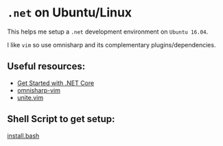 # `.net` on Ubuntu/Linux

This helps me setup a `.net` development environment on `Ubuntu 16.04`.

I like `vim` so use omnisharp and its complementary plugins/dependencies.

## Useful resources:

* [Get Started with .NET Core](https://www.microsoft.com/net/core#linuxubuntu)
* [omnisharp-vim](https://github.com/OmniSharp/Omnisharp-vim)
* [unite.vim](https://github.com/Shougo/unite.vim)

## Shell Script to get setup:

[install.bash](./install.bash)
